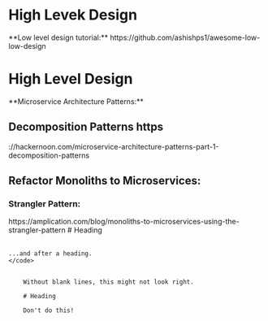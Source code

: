 <h1>High Levek Design</h1>
**Low level design tutorial:** https://github.com/ashishps1/awesome-low-low-design

<h1>High Level Design</h1> 
**Microservice Architecture Patterns:**
<h2>Decomposition Patterns https</h2>://hackernoon.com/microservice-architecture-patterns-part-1-decomposition-patterns
<h2>Refactor Monoliths to Microservices:</h2>
     <h3>Strangler Pattern:</h3> https://amplication.com/blog/monoliths-to-microservices-using-the-strangler-pattern
    # Heading<br><br>

    ...and after a heading.
    </code>
  </td>
  <td>
    <code class="highlighter-rouge">
    Without blank lines, this might not look right.<br>
    # Heading<br>
    Don't do this!
    </code>
  </td>
</tr>
